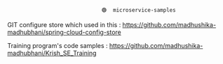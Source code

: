                                   🟢  microservice-samples
                                    
GIT configure store which used in this : https://github.com/madhushika-madhubhani/spring-cloud-config-store

Training program's code samples : https://github.com/madhushika-madhubhani/Krish_SE_Training
